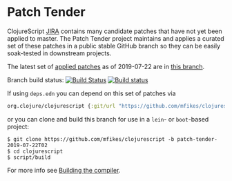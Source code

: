 # Patch Tender

ClojureScript [JIRA](https://dev.clojure.org/jira/browse/CLJS) contains many candidate patches that have not yet been applied to master.
The Patch Tender project maintains and applies a curated set of these patches in a public stable GitHub branch so they can be easily soak-tested in downstream projects.

The latest set of [applied patches](https://github.com/clojure/clojurescript/compare/master...mfikes:patch-tender-2019-07-22T02) as of 2019-07-22 are in [this branch](https://github.com/mfikes/clojurescript/commits/patch-tender-2019-07-22T02).

Branch build status: [![Build Status](https://travis-ci.org/mfikes/clojurescript.svg?branch=patch-tender-2019-07-22T02)](https://travis-ci.org/mfikes/clojurescript) [![Build status](https://ci.appveyor.com/api/projects/status/oggs1yydb8c2t6pa/branch/patch-tender-2019-07-22T02?svg=true)](https://ci.appveyor.com/project/mfikes/clojurescript/branch/patch-tender-2019-07-22T02)

If using `deps.edn` you can depend on this set of patches via
```clojure
org.clojure/clojurescript {:git/url "https://github.com/mfikes/clojurescript" :sha "20e6336e6fac68c82c87c103905bf9c1289a3552"}
```

or you can clone and build this branch for use in a `lein`- or `boot`-based project:

```
$ git clone https://github.com/mfikes/clojurescript -b patch-tender-2019-07-22T02
$ cd clojurescript
$ script/build
```
For more info see [Building the compiler](https://clojurescript.org/community/building).